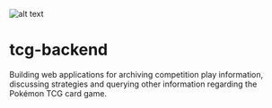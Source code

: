 ![alt text](https://s3.us-east-1.amazonaws.com/ptcgpocket.net-assets/tcg_github_banner.png)

# tcg-backend

Building web applications for archiving competition play information, discussing strategies and querying other information regarding the Pokémon TCG card game.
